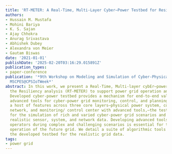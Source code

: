 ```yaml
---
title: 'RT-METER: A Real-Time, Multi-Layer Cyber–Power Testbed for Resiliency Analysis'
authors:
- Hussain M. Mustafa
- Mohini Bariya
- K. S. Sajan
- Ajay Chhokra
- Anurag Srivastava
- Abhishek Dubey
- Alexandra von Meier
- Gautam Biswas
date: '2021-01-01'
publishDate: '2025-02-20T03:16:29.015891Z'
publication_types:
- paper-conference
publication: '*9th Workshop on Modeling and Simulation of Cyber-Physical Energy Systems,
  MSCPES@CPSIoTWeek*'
abstract: In this work, we present a Real-Time, Multi-layer cybEr–power TestbEd for
  the Resiliency analysis (RT-METER) to support power grid operation and planning.
  Developed cyber-power testbed provides a mechanism for end-to-end validation of
  advanced tools for cyber-power grid monitoring, control, and planning. By integrating
  a host of features across three core layers—physical power system, communication
  network, and monitoring/ control center with advanced tools,—the testbed allows
  for the simulation of rich and varied cyber-power grid scenarios and the generating
  realistic sensor, system, and network data. Developing advanced tools to assist
  operators during complex and challenging scenarios is essential for the successful
  operation of the future grid. We detail a suite of algorithmic tools validated using
  the developed testbed for the realistic grid data.
tags:
- power grid
---
```


